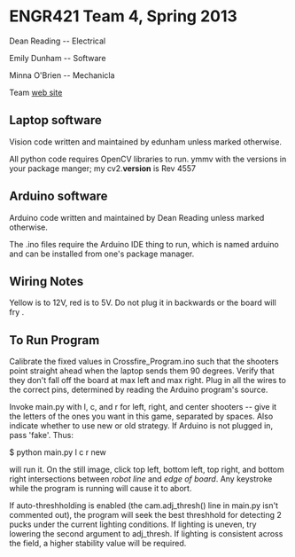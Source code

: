 ENGR421 Team 4, Spring 2013
===========================

Dean Reading -- Electrical

Emily Dunham -- Software

Minna O'Brien -- Mechanicla

Team [web site][site]

[site]:https://sites.google.com/site/engr421team4/

Laptop software
---------------

Vision code written and maintained by edunham unless marked otherwise.

All python code requires OpenCV libraries to run. 
ymmv with the versions in your package manger; my cv2.__version__ is Rev 4557

Arduino software
----------------

Arduino code written and maintained by Dean Reading unless marked otherwise. 

The .ino files require the Arduino IDE thing to run, which is named arduino 
and can be installed from one's package manager.

Wiring Notes
------------

Yellow is to 12V, red is to 5V. Do not plug it in backwards or the board will fry .

To Run Program
--------------

Calibrate the fixed values in Crossfire\_Program.ino such that the shooters
point straight ahead when the laptop sends them 90 degrees. Verify that they
don't fall off the board at max left and max right. Plug in all the wires to
the correct pins, determined by reading the Arduino program's source. 

Invoke main.py with l, c, and r for left, right, and center shooters -- give
it the letters of the ones you want in this game, separated by spaces. Also
indicate whether to use new or old strategy. If Arduino is not plugged in,
pass 'fake'. Thus: 

$ python main.py l c r new

will run it. On the still image, click top left, bottom left, top right, and
bottom right intersections between *robot line* and *edge of board*. Any
keystroke while the program is running will cause it to abort. 

If auto-threshholding is enabled (the cam.adj\_thresh() line in main.py isn't
commented out), the program will seek the best threshhold for detecting 2
pucks under the current lighting conditions. If lighting is uneven, try
lowering the second argument to adj\_thresh. If lighting is consistent across
the field, a higher stability value will be required. 
